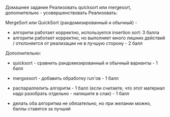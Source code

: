 Домашнее задание
Реализовать quicksort или mergesort, дополнительно - усовершенствовать
Реализовать:

MergeSort или QuickSort (рандомизированный и обычный) -
- алгоритм работает корректно, используется insertion sort: 3 балла
- алгоритм работает корректно, но выполняет много лишних действий / отклоняется от реализации не в лучшую сторону - 2 балл

Дополнительно:
- quicksort - сравнить рандомизированный и обычный варианты - 1 балл
- mergsesort - добавить обработку run'ов - 1 балл

- распараллелить алгоритм - 1 балл (если считаете, что этот материал надо разобрать отдельно - напишите в слак) - 1 балл

- делать оба алгоритма не обязательно, но при желании можно, баллы ставятся за лучший
